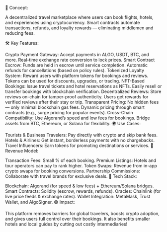 🚀 Concept:

A decentralized travel marketplace where users can book flights, hotels, and experiences using cryptocurrency. Smart contracts automate transactions, refunds, and loyalty rewards — eliminating middlemen and reducing fees.

🛠 Key Features:

Crypto Payment Gateway:
Accept payments in ALGO, USDT, BTC, and more.
Real-time exchange rate conversion to lock prices.
Smart Contract Escrow:
Funds are held in escrow until service completion.
Automatic refunds for cancellations (based on policy rules).
Tokenized Loyalty System:
Reward users with platform tokens for bookings and reviews.
Tokens can be used for discounts, upgrades, or trading.
NFT-Based Bookings:
Issue travel tickets and hotel reservations as NFTs.
Easily resell or transfer bookings with blockchain verification.
Decentralized Reviews:
Store reviews on-chain for tamper-proof authenticity.
Users get rewards for verified reviews after their stay or trip.
Transparent Pricing:
No hidden fees — only minimal blockchain gas fees.
Dynamic pricing through smart contracts (e.g., surge pricing for popular events).
Cross-Chain Compatibility:
Use Algorand’s speed and low fees for bookings.
Bridge assets from BTC, Ethereum, or Solana for flexibility.
🌍 Use Cases:

Tourists & Business Travelers: Pay directly with crypto and skip bank fees.
Hotels & Airlines: Get instant, borderless payments with no chargebacks.
Travel Influencers: Earn tokens for promoting destinations or services.
💸 Revenue Model:

Transaction Fees: Small % of each booking.
Premium Listings: Hotels and tour operators can pay to rank higher.
Token Swaps: Revenue from in-app crypto swaps for booking conversions.
Partnership Commissions: Collaborate with travel brands for exclusive deals.
🔧 Tech Stack:

Blockchain: Algorand (for speed & low fees) + Ethereum/Solana bridges.
Smart Contracts: Solidity (escrow, rewards, refunds).
Oracles: Chainlink (for live price feeds & exchange rates).
Wallet Integration: MetaMask, Trust Wallet, and AlgoSigner.
🟢 Impact:

This platform removes barriers for global travelers, boosts crypto adoption, and gives users full control over their bookings. It also benefits smaller hotels and local guides by cutting out costly intermediaries!

